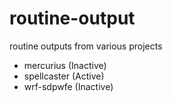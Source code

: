 # routine-output
routine outputs from various projects

* mercurius (Inactive)
* spellcaster (Active)
* wrf-sdpwfe (Inactive)
